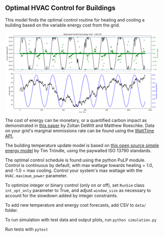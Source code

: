 ## Optimal HVAC Control for Buildings

This model finds the optimal control routine for heating and cooling a building based on the variable energy cost from
the grid. 

<img src="./docs/test_img.png" alt="Test data" width="800">

The cost of energy can be monetary, or a quantified carbon impact as demonstrated in
[this paper](https://www.watttime.org/app/uploads/2019/03/Optimal-Refrigeration-Control-For-Soda-Vending-Machines_May_2015.pdf)
by Zoltan DeWitt and Matthew Roeschke. Data on your grid's marginal emmissions rate can be found using the
[WattTime API.](https://www.watttime.org/api-documentation/#introduction)

The building temperature update model is based on [this open source simple energy model](https://github.com/timtroendle/simple-simple)
by Tim Tröndle, using the paywalled ISO 13790 standards.

The optimal control schedule is found using the python PuLP module. Control is continuous by default, with max wattage
towards heating = 1.0, and -1.0 = max cooling. Control your system's max wattage with the `HVAC.maximum_power`
parameter.

To optimize integer or binary control (only on or off), set `RunSim` class `int_opt_only` parameter to True, and
adjust `window_size` as necessary to account for the slowdown added by integer constraints.

To add new temperature and energy cost forecasts, add CSV to `data/` folder.

To run simulation with test data and output plots, run `python simulation.py`

Run tests with `pytest`

